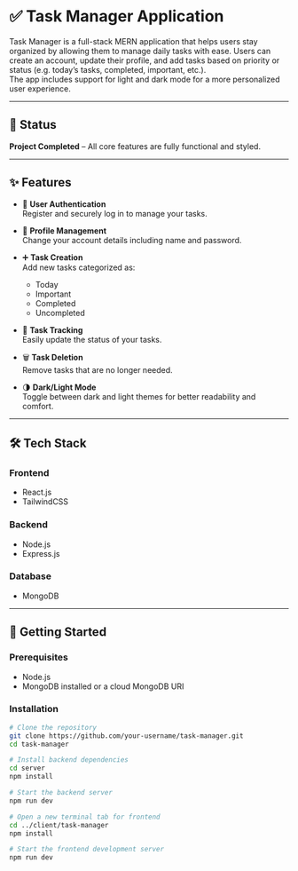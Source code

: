 # ✅ Task Manager Application  
Task Manager is a full-stack MERN application that helps users stay organized by allowing them to manage daily tasks with ease. Users can create an account, update their profile, and add tasks based on priority or status (e.g. today’s tasks, completed, important, etc.).  
The app includes support for light and dark mode for a more personalized user experience.

---

## 🚧 Status  
**Project Completed** – All core features are fully functional and styled.

---

## ✨ Features

- 📝 **User Authentication**  
  Register and securely log in to manage your tasks.

- 👤 **Profile Management**  
  Change your account details including name and password.

- ➕ **Task Creation**  
  Add new tasks categorized as:
  - Today
  - Important
  - Completed
  - Uncompleted

- 🔄 **Task Tracking**  
  Easily update the status of your tasks.

- 🗑️ **Task Deletion**  
  Remove tasks that are no longer needed.

- 🌗 **Dark/Light Mode**  
  Toggle between dark and light themes for better readability and comfort.

---

## 🛠️ Tech Stack

### Frontend
- React.js  
- TailwindCSS

### Backend
- Node.js  
- Express.js

### Database
- MongoDB

---

## 🚀 Getting Started

### Prerequisites
- Node.js
- MongoDB installed or a cloud MongoDB URI

### Installation

```bash
# Clone the repository
git clone https://github.com/your-username/task-manager.git
cd task-manager

# Install backend dependencies
cd server
npm install

# Start the backend server
npm run dev

# Open a new terminal tab for frontend
cd ../client/task-manager
npm install

# Start the frontend development server
npm run dev
